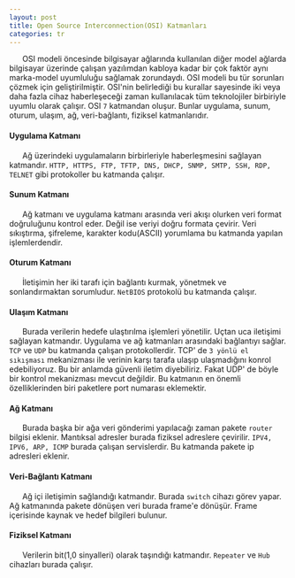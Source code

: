 ```yaml
---
layout: post
title: Open Source Interconnection(OSI) Katmanları 
categories: tr
---
```


&nbsp;&nbsp;&nbsp;&nbsp;&nbsp;&nbsp;OSI modeli öncesinde bilgisayar ağlarında kullanılan diğer model ağlarda bilgisayar üzerinde çalışan yazılımdan kabloya kadar bir çok faktör aynı marka-model uyumluluğu sağlamak zorundaydı. OSI modeli bu tür sorunları çözmek için geliştirilmiştir. OSI'nin belirlediği bu kurallar sayesinde iki veya daha fazla cihaz haberleşeceği zaman kullanılacak tüm teknolojiler birbiriyle uyumlu olarak çalışır.
OSI `7` katmandan oluşur. Bunlar uygulama, sunum, oturum, ulaşım, ağ, veri-bağlantı, fiziksel katmanlarıdır.

<h4>Uygulama Katmanı</h4>

&nbsp;&nbsp;&nbsp;&nbsp;&nbsp;&nbsp;Ağ üzerindeki uygulamaların birbirleriyle haberleşmesini sağlayan katmandır. `HTTP, HTTPS, FTP, TFTP, DNS, DHCP, SNMP, SMTP, SSH, RDP, TELNET` gibi protokoller bu katmanda çalışır.


<h4>Sunum Katmanı</h4>

&nbsp;&nbsp;&nbsp;&nbsp;&nbsp;&nbsp;Ağ katmanı ve uygulama katmanı arasında veri akışı olurken veri format doğruluğunu kontrol eder. Değil ise veriyi doğru formata çevirir. Veri sıkıştırma, şifreleme, karakter kodu(ASCII) yorumlama bu katmanda yapılan işlemlerdendir.


<h4>Oturum Katmanı</h4>

&nbsp;&nbsp;&nbsp;&nbsp;&nbsp;&nbsp;İletişimin her iki tarafı için  bağlantı kurmak, yönetmek ve sonlandırmaktan sorumludur. `NetBIOS` protokolü bu katmanda çalışır.


<h4>Ulaşım Katmanı</h4>

&nbsp;&nbsp;&nbsp;&nbsp;&nbsp;&nbsp;Burada verilerin hedefe ulaştırılma işlemleri yönetilir. Uçtan uca iletişimi sağlayan katmandır. Uygulama ve ağ katmanları arasındaki bağlantıyı sağlar. `TCP` ve `UDP` bu katmanda çalışan protokollerdir. TCP' de `3 yönlü el sıkışması` mekanizması ile verinin karşı tarafa ulaşıp ulaşmadığını konrol edebiliyoruz. Bu bir anlamda güvenli iletim diyebiliriz. Fakat UDP' de böyle bir kontrol mekanizması mevcut değildir. Bu katmanın en önemli özelliklerinden biri paketlere port numarası eklemektir.


<h4>Ağ Katmanı</h4>

&nbsp;&nbsp;&nbsp;&nbsp;&nbsp;&nbsp;Burada başka bir ağa veri gönderimi yapılacağı zaman pakete `router` bilgisi eklenir. Mantıksal adresler burada fiziksel adreslere çevirilir. `IPV4, IPV6, ARP, ICMP` burada çalışan servislerdir. Bu katmanda pakete ip adresleri eklenir.

<h4>Veri-Bağlantı Katmanı</h4>

&nbsp;&nbsp;&nbsp;&nbsp;&nbsp;&nbsp;Ağ içi iletişimin sağlandığı katmandır. Burada `switch` cihazı görev yapar. Ağ katmanında pakete dönüşen veri burada frame'e dönüşür. Frame içerisinde kaynak ve hedef bilgileri bulunur.

<h4>Fiziksel Katmanı</h4>

&nbsp;&nbsp;&nbsp;&nbsp;&nbsp;&nbsp;Verilerin bit(1,0 sinyalleri) olarak taşındığı katmandır. `Repeater` ve `Hub` cihazları burada çalışır.


